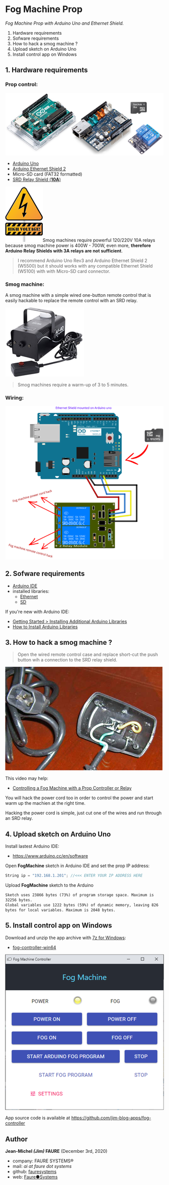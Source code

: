 # Fog Machine Prop
*Fog Machine Prop with Arduino Uno and Ethernet Shield.*

1. Hardware requirements
2. Sofware requirements
3. How to hack a smog machine ?
4. Upload sketch on Arduino Uno
5. Install control app on Windows


## 1. Hardware requirements

### Prop control:
![](docs/hardware.png)

* <a href="https://store.arduino.cc/arduino-uno-rev3" target="_blank">Arduino Uno</a>
* <a href="https://store.arduino.cc/arduino-ethernet-shield-2" target="_blank">Arduino Ethernet Shield 2</a>
* Micro-SD card (FAT32 formatted)
* <a href="https://www.amazon.com/SMAKN%C2%AE-Active-Channel-Arduino-Raspberry/dp/B00VH86JGI/ref=sr_1_35?dchild=1&keywords=relay+shield+2&qid=1605884392&sr=8-35" target="_blank">SRD Relay Shield (**10A**)</a>

<img src="docs/high-voltage-warning.png" valign="right">Smog machines require powerful 120/220V 10A relays because smog machine power is 400W - 700W, even more, **therefore Arduino Relay Shields with 3A relays are not sufficient**.</src>

> I recommend Arduino Uno Rev3 and Arduino Ethernet Shield 2 (W5500) but it should works with any compatible Ethernet Shield (W5100) with with Micro-SD card connector.

### Smog machine:
A smog machine with a simple wired one-button remote control that is easily hackable to replace the remote control with an SRD relay.

![](docs/smog_machine.jpg)

> Smog machines require a warm-up of 3 to 5 minutes.

### Wiring:

![](docs/fog_machine.png)


## 2. Sofware requirements

* <a href="https://www.arduino.cc/en/software" target="_blank">Arduino IDE</a>
* installed libraries:
    - <a href="https://www.arduino.cc/en/Reference/Ethernet" target="_blank">Ethernet</a>
    - <a href="https://www.arduino.cc/en/Reference/SD" target="_blank">SD</a>

If you're new with Arduino IDE:

* <a href="https://www.arduino.cc/en/Guide/Libraries" target="_blank">Getting Started > Installing Additional Arduino Libraries</a>
* <a href="https://www.digikey.com/en/maker/blogs/2018/how-to-install-arduino-libraries" target="_blank">How to Install Arduino Libraries</a>


## 3. How to hack a smog machine ?

> Open the wired remote control case and replace short-cut the push button wih a connection to the SRD relay shield.

![](docs/open_remote.jpg)

This video may help: 
* <a href="https://www.youtube.com/watch?v=Y6d89PBlxrk" target="_blank">Controlling a Fog Machine with a Prop Controller or Relay</a>

You will hack the power cord too in order to control the power and start warm up the machien at the right time.

Hacking the power cord is simple, just cut one of the wires and run through an SRD relay.


## 4. Upload sketch on Arduino Uno

Install lastest Arduino IDE:
* https://www.arduino.cc/en/software

Open **FogMachine** sketch in Arduino IDE and set the prop IP address:

```cpp
String ip = "192.168.1.201"; //<<< ENTER YOUR IP ADDRESS HERE
```

Upload **FogMachine** sketch to the Arduino

```dos
Sketch uses 23866 bytes (73%) of program storage space. Maximum is 32256 bytes.
Global variables use 1222 bytes (59%) of dynamic memory, leaving 826 bytes for local variables. Maximum is 2048 bytes.

```


## 5. Install control app on Windows

Download and unzip the app archive with <a href="https://www.7-zip.org/download.html" target="_blank">7z for Windows</a>:
* <a href="..\bin\win64\fog-controller-win64.7z" target="_blank">fog-controller-win64</a>

![App](docs/app.png)

App source code is available at <a href="https://github.com/jim-blog-apps/fog-controller" target="_blank">https://github.com/jim-blog-apps/fog-controller</a>


## Author
**Jean-Michel _(Jim)_ FAURE** (December 3rd, 2020)
* company: FAURE SYSTEMS®
* mail: *ai at faure dot systems*
* github: <a href="https://github.com/fauresystems" target="_blank">fauresystems</a>
* web: <a href="https://faure.systems/" target="_blank">Faure●Systems</a>